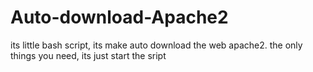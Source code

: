 # Auto-download-Apache2
its little bash script, its make auto download the web apache2. the only things you need, its just start the sript 
